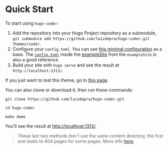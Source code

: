 # Quick Start

To start using `hugo-coder`:

1. Add the repository into your Hugo Project repository as a submodule, `git submodule add https://github.com/luizdepra/hugo-coder.git themes/coder`.
2. Configure your `config.toml`. You can use [this minimal configuration](https://github.com/luizdepra/hugo-coder/blob/main/docs/configurations.md#complete-example) as a base. The [`config.toml`](https://github.com/luizdepra/hugo-coder/blob/master/exampleSite/config.toml) inside the [exampleSite](https://github.com/luizdepra/hugo-coder/tree/master/exampleSite) from the `exampleSite` is also a good reference.
3. Build your site with `hugo serve` and see the result at `http://localhost:1313/`.

If you just want to test this theme, go to [this page](https://themes.gohugo.io/themes/hugo-coder/).

You can also clone or download it, then run these commands:

```
git clone https://github.com/luizdepra/hugo-coder.git

cd hugo-coder

make demo
```

You'll see the result at [http://localhost:1313/](http://localhost:1313/).

> These last two methods don't use the same content directory, the first one leads to 404 pages for some pages. More info [here](https://github.com/gohugoio/hugoThemes#adding-a-theme-to-the-list).
